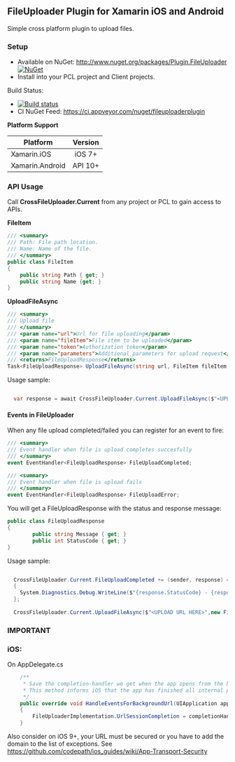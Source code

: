 ## FileUploader Plugin for Xamarin iOS and Android
Simple cross platform plugin to upload files.

### Setup
* Available on NuGet: http://www.nuget.org/packages/Plugin.FileUploader [![NuGet](https://img.shields.io/nuget/v/Plugin.FileUploader.svg?label=NuGet)](https://www.nuget.org/packages/Plugin.FileUploader/)
* Install into your PCL project and Client projects.

Build Status: 
* [![Build status](https://ci.appveyor.com/api/projects/status/k6l4x6ovp5ysfbar?svg=true)](https://ci.appveyor.com/project/rdelrosario/fileuploaderplugin)
* CI NuGet Feed: https://ci.appveyor.com/nuget/fileuploaderplugin

**Platform Support**

|Platform|Version|
| ------------------- | :------------------: |
|Xamarin.iOS|iOS 7+|
|Xamarin.Android|API 10+|

### API Usage

Call **CrossFileUploader.Current** from any project or PCL to gain access to APIs.


**FileItem**
```csharp
/// <summary>
/// Path: File path location.
/// Name: Name of the file.
/// </summary>
public class FileItem
{
    public string Path { get; } 
    public string Name {get; } 
}
```


**UploadFileAsync**
```csharp
/// <summary>
/// Upload file
/// </summary>
/// <param name="url">Url for file uploading</param>
/// <param name="fileItem">File item to be uploaded</param>
/// <param name="token">Authorization token</param>
/// <param name="parameters">Additional parameters for upload request</param>
/// <returns>FileUploadResponse</returns>
Task<FileUploadResponse> UploadFileAsync(string url, FileItem fileItem, string token = null, IDictionary<string, string> parameters = null);
```

Usage sample:
```csharp

  var response = await CrossFileUploader.Current.UploadFileAsync($"<UPLOAD URL HERE>",new FileItem("<FILE NAME HERE>",filePath));

```

#### Events in FileUploader
When any file upload completed/failed you can register for an event to fire:
```csharp
/// <summary>
/// Event handler when file is upload completes succesfully
/// </summary>
event EventHandler<FileUploadResponse> FileUploadCompleted; 
```

```csharp
/// <summary>
/// Event handler when file is upload fails
/// </summary>
event EventHandler<FileUploadResponse> FileUploadError; 
```

You will get a FileUploadResponse with the status and response message:
```csharp
public class FileUploadResponse
{
        public string Message { get; }
        public int StatusCode { get; }
}
```

Usage sample:
```csharp

  CrossFileUploader.Current.FileUploadCompleted += (sender, response) =>
  {
    System.Diagnostics.Debug.WriteLine($"{response.StatusCode} - {response.Message}");
  };
  
  CrossFileUploader.Current.UploadFileAsync($"<UPLOAD URL HERE>",new FileItem("<FILE NAME HERE>",filePath));

```
### **IMPORTANT**

### iOS:
On AppDelegate.cs

```csharp
    /**
     * Save the completion-handler we get when the app opens from the background.
     * This method informs iOS that the app has finished all internal processing and can sleep again.
     */
    public override void HandleEventsForBackgroundUrl(UIApplication application, string sessionIdentifier, Action completionHandler)
    {
        FileUploaderImplementation.UrlSessionCompletion = completionHandler;
    }
```

Also consider on iOS 9+, your URL must be secured or you have to add the domain to the list of exceptions. See https://github.com/codepath/ios_guides/wiki/App-Transport-Security